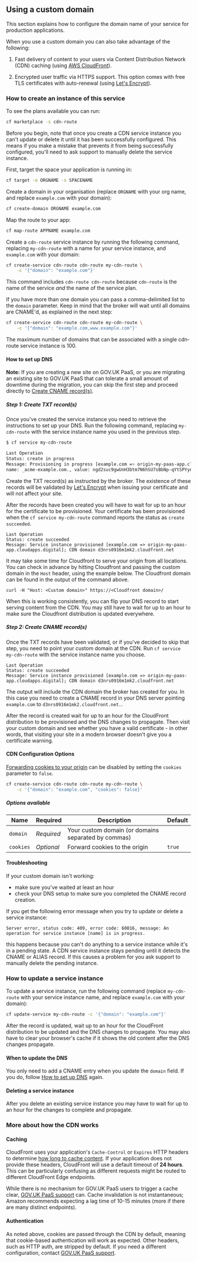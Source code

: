 ## Using a custom domain

This section explains how to configure the domain name of your service for production applications.

When you use a custom domain you can also take advantage of the following:

1. Fast delivery of content to your users via Content Distribution Network (CDN) caching (using [AWS CloudFront](https://aws.amazon.com/cloudfront/)).

2. Encrypted user traffic via HTTPS support. This option comes with free TLS certificates with auto-renewal (using [Let's Encrypt](https://letsencrypt.org/)).

### How to create an instance of this service

To see the plans available you can run:

```bash
cf marketplace -s cdn-route
```

Before you begin, note that once you create a CDN service instance you can't update or delete it until it has been successfully configured. This means if you make a mistake that prevents it from being successfully configured, you'll need to ask support to manually delete the service instance.

First, target the space your application is running in:

```bash
cf target -o ORGNAME -s SPACENAME
```

Create a domain in your organisation (replace `ORGNAME` with your org name, and replace `example.com` with your domain):

```bash
cf create-domain ORGNAME example.com
```

Map the route to your app:

```bash
cf map-route APPNAME example.com
```

Create a `cdn-route` service instance by running the following command, replacing `my-cdn-route` with a name for your service instance, and `example.com` with your domain:

```bash
cf create-service cdn-route cdn-route my-cdn-route \
    -c '{"domain": "example.com"}'
```

This command includes `cdn-route cdn-route` because `cdn-route` is the name of the service *and* the name of the service plan.

If you have more than one domain you can pass a comma-delimited list to the `domain` parameter. Keep in mind that the broker will wait until all domains are CNAME'd, as explained in the next step:

```bash
cf create-service cdn-route cdn-route my-cdn-route \
    -c '{"domain": "example.com,www.example.com"}'
```

The maximum number of domains that can be associated with a single cdn-route service instance is 100.

#### How to set up DNS

**Note:** If you are creating a new site on GOV.UK PaaS, or you are migrating an existing site to GOV.UK PaaS that can tolerate a small amount of downtime during the migration, you can skip the first step and proceed directly to [Create CNAME record(s)](#step-2-create-cname-record-s).

##### Step 1: Create TXT record(s)

Once you've created the service instance you need to retrieve the instructions to set up your DNS. Run the following command, replacing `my-cdn-route` with the service instance name you used in the previous step.

```bash
$ cf service my-cdn-route

Last Operation
Status: create in progress
Message: Provisioning in progress [example.com => origin-my-paas-app.cloudapps.digital]; CNAME or ALIAS domain example.com to d3nrs0916m1mk2.cloudfront.net or create TXT record(s):
name: _acme-example.com., value: ngd2suc9gwUnH3btm7N6hSU7sBbNp-qYtSPYyny325E, ttl: 120

```
Create the TXT record(s) as instructed by the broker. The existence of these records will be validated by [Let's Encrypt](https://letsencrypt.org/) when issuing your certificate and will not affect your site.

After the records have been created you will have to wait for up to an hour for the certificate to be provisioned. Your certificate has been provisioned when the `cf service my-cdn-route` command reports the status as `create succeeded`.

```
Last Operation
Status: create succeeded
Message: Service instance provisioned [example.com => origin-my-paas-app.cloudapps.digital]; CDN domain d3nrs0916m1mk2.cloudfront.net
```

It may take some time for Cloudfront to serve your origin from all locations. You can check in advance by hitting Cloudfront and passing the custom domain in the `Host` header, using the example below. The Cloudfront domain can be found in the output of the command above.

```
curl -H "Host: <Custom domain>" https://<Cloudfront domain>/
```

When this is working consistently, you can flip your DNS record to start serving content from the CDN. You may still have to wait for up to an hour to make sure the Cloudfront distribution is updated everywhere.

##### Step 2: Create CNAME record(s)

Once the TXT records have been validated, or if you've decided to skip that step, you need to point your custom domain at the CDN. Run `cf service my-cdn-route` with the service instance name you choose.

```
Last Operation
Status: create succeeded
Message: Service instance provisioned [example.com => origin-my-paas-app.cloudapps.digital]; CDN domain d3nrs0916m1mk2.cloudfront.net
```

The output will include the CDN domain the broker has created for you. In this case you need to create a CNAME record in your DNS server pointing `example.com` to `d3nrs0916m1mk2.cloudfront.net.`.

After the record is created wait for up to an hour for the CloudFront distribution to be provisioned and the DNS changes to propagate. Then visit your custom domain and see whether you have a valid certificate - in other words, that visiting your site in a modern browser doesn't give you a certificate warning.

#### CDN Configuration Options



[Forwarding cookies to your origin](http://docs.aws.amazon.com/AmazonCloudFront/latest/DeveloperGuide/Cookies.html) can be disabled by setting the `cookies` parameter to `false`.

```bash
cf create-service cdn-route cdn-route my-cdn-route \
    -c '{"domain": "example.com", "cookies": false}'
```

##### Options available

Name | Required | Description | Default
--- | --- | --- | ---
`domain` | *Required* | Your custom domain (or domains separated by commas) |
`cookies` | *Optional* | Forward cookies to the origin | `true` |

#### Troubleshooting

If your custom domain isn't working:

* make sure you've waited at least an hour
* check your DNS setup to make sure you completed the CNAME record creation.

If you get the following error message when you try to update or delete a service instance:

```
Server error, status code: 409, error code: 60016, message: An operation for service instance [name] is in progress.
```

this happens because you can't do anything to a service instance while it's in a pending state. A CDN service instance stays pending until it detects the CNAME or ALIAS record. If this causes a problem for you ask support to manually delete the pending instance.

### How to update a service instance

To update a service instance, run the following command (replace `my-cdn-route` with your service instance name, and replace `example.com` with your domain):

```bash
cf update-service my-cdn-route -c '{"domain": "example.com"}'
```

After the record is updated, wait up to an hour for the CloudFront distribution to be updated and the DNS changes to propagate. You may also have to clear your browser's cache if it shows the old content after the DNS changes propagate.

#### When to update the DNS

You only need to add a CNAME entry when you update the `domain` field. If you do, follow [How to set up DNS](#how-to-set-up-dns) again.

#### Deleting a service instance

After you delete an existing service instance you may have to wait for up to an hour for the changes to complete and propagate.

### More about how the CDN works

#### Caching

CloudFront uses your application's `Cache-Control` or `Expires` HTTP headers to determine [how long to cache content](http://docs.aws.amazon.com/AmazonCloudFront/latest/DeveloperGuide/Expiration.html). If your application does not provide these headers, CloudFront will use a default timeout of **24 hours**. This can be particularly confusing as different requests might be routed to different CloudFront Edge endpoints.

While there is no mechanism for GOV.UK PaaS users to trigger a cache clear, [GOV.UK PaaS support](https://www.cloud.service.gov.uk/support.html) can. Cache invalidation is not instantaneous; Amazon recommends expecting a lag time of 10-15 minutes (more if there are many distinct endpoints).

#### Authentication

As noted above, cookies are passed through the CDN by default, meaning that cookie-based authentication will work as expected. Other headers, such as HTTP auth, are stripped by default. If you need a different configuration, contact [GOV.UK PaaS support](https://www.cloud.service.gov.uk/support.html).

